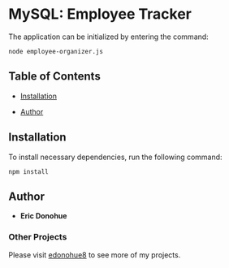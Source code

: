 # MySQL: Employee Tracker

The application can be initialized by entering the command:

```
node employee-organizer.js
```

## Table of Contents

* [Installation](#installation)

* [Author](#author)

## Installation

To install necessary dependencies, run the following command:

```
npm install
```

## Author

* **Eric Donohue**

### Other Projects

Please visit [edonohue8](https://github.com/edonohue8/) to see more of my projects.
